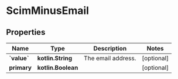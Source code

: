 
# ScimMinusEmail

## Properties
Name | Type | Description | Notes
------------ | ------------- | ------------- | -------------
**&#x60;value&#x60;** | **kotlin.String** | The email address. |  [optional]
**primary** | **kotlin.Boolean** |  |  [optional]



